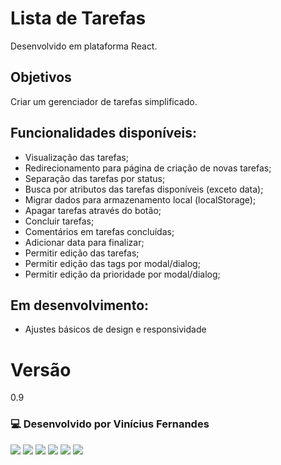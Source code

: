 # Lista de Tarefas

Desenvolvido em plataforma React.

## Objetivos

Criar um gerenciador de tarefas simplificado.

## Funcionalidades disponíveis:

- Visualização das tarefas;
- Redirecionamento para página de criação de novas tarefas;
- Separação das tarefas por status;
- Busca por atributos das tarefas disponíveis (exceto data);
- Migrar dados para armazenamento local (localStorage);
- Apagar tarefas através do botão;
- Concluir tarefas;
- Comentários em tarefas concluídas;
- Adicionar data para finalizar;
- Permitir edição das tarefas;
- Permitir edição das tags por modal/dialog;
- Permitir edição da prioridade por modal/dialog;

## Em desenvolvimento:
- Ajustes básicos de design e responsividade

# Versão

0.9

### 💻 Desenvolvido por Vinícius Fernandes

[<img src = "https://img.shields.io/badge/facebook-%231877F2.svg?&style=for-the-badge&logo=facebook&logoColor=white">](https://www.facebook.com/viniciusfvb)
[<img src="https://img.shields.io/badge/-Instagram-%23E4405F?style=for-the-badge&logo=instagram&logoColor=white" />](https://www.instagram.com/volafernandes)
[<img src="https://img.shields.io/badge/twitter-%231DA1F2.svg?&style=for-the-badge&logo=twitter&logoColor=white" />](https://twitter.com/volafernandes)
[<img src="https://img.shields.io/badge/linkedin-%230077B5.svg?&style=for-the-badge&logo=linkedin&logoColor=white" />](https://www.linkedin.com/in/viniciusfernandesdev/)
[<img src="https://img.shields.io/badge/GitHub-100000?style=for-the-badge&logo=github&logoColor=white" />](https://www.github.com/volinha)
<a href = "mailto:viniciusfernandesdev@gmail.com"><img src="https://img.shields.io/badge/-Gmail-%23333?style=for-the-badge&logo=gmail&logoColor=white" target="_blank"></a>
<br />
